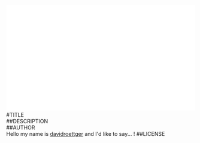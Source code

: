 ![image](screenshot.png)  
#TITLE  
##DESCRIPTION  
##AUTHOR  
Hello my name is [davidroettger](https://github.com/davidroettger) and I'd like to say... !
##LICENSE  
